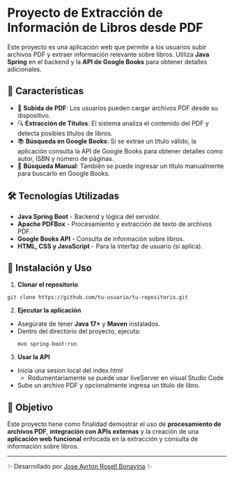 # Proyecto de Extracción de Información de Libros desde PDF

Este proyecto es una aplicación web que permite a los usuarios subir archivos PDF y extraer información relevante sobre libros. Utiliza **Java Spring** en el backend y la **API de Google Books** para obtener detalles adicionales.

## 🚀 Características

- 📄 **Subida de PDF**: Los usuarios pueden cargar archivos PDF desde su dispositivo.
- 🔍 **Extracción de Títulos**: El sistema analiza el contenido del PDF y detecta posibles títulos de libros.
- 📚 **Búsqueda en Google Books**: Si se extrae un título válido, la aplicación consulta la API de Google Books para obtener detalles como autor, ISBN y número de páginas.
- 📝 **Búsqueda Manual**: También se puede ingresar un título manualmente para buscarlo en Google Books.

## 🛠️ Tecnologías Utilizadas

- **Java Spring Boot** - Backend y lógica del servidor.
- **Apache PDFBox** - Procesamiento y extracción de texto de archivos PDF.
- **Google Books API** - Consulta de información sobre libros.
- **HTML, CSS y JavaScript** - Para la interfaz de usuario (si aplica).

## 📌 Instalación y Uso

1. **Clonar el repositorio**
```
git clone https://github.com/tu-usuario/tu-repositorio.git
```
2. **Ejecutar la aplicación**
- Asegúrate de tener **Java 17+** y **Maven** instalados.
- Dentro del directorio del proyecto, ejecuta:
  ```
  mvn spring-boot:run
  ```
3. **Usar la API**
- Inicia una sesion local del index.html
  - Rodumentariamente se puede usar liveServer en visual Studio Code
- Sube un archivo PDF y opcionalmente ingresa un título de libro.

## 🎯 Objetivo

Este proyecto tiene como finalidad demostrar el uso de **procesamiento de archivos PDF**, **integración con APIs externas** y la creación de una **aplicación web funcional** enfocada en la extracción y consulta de información sobre libros.

---

✨ Desarrollado por [Jose Ayrton Rosell Bonavina](https://github.com/joss.0102) ✨
